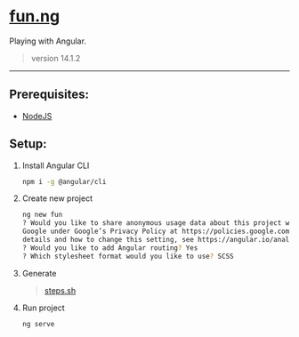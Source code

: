 # [fun.ng](https://github.com/dudushy/fun.ng/)
Playing with Angular.
> version 14.1.2

---

## Prerequisites:
- [NodeJS](https://nodejs.org/)

## Setup:
1. Install Angular CLI
    ```bash
    npm i -g @angular/cli
    ```

1. Create new project
    ```bash
    ng new fun
    ? Would you like to share anonymous usage data about this project with the Angular Team at
    Google under Google’s Privacy Policy at https://policies.google.com/privacy. For more
    details and how to change this setting, see https://angular.io/analytics. No
    ? Would you like to add Angular routing? Yes
    ? Which stylesheet format would you like to use? SCSS
    ```

1. Generate
    > [steps.sh](/steps.sh)

2. Run project
    ```bash
    ng serve
    ```
